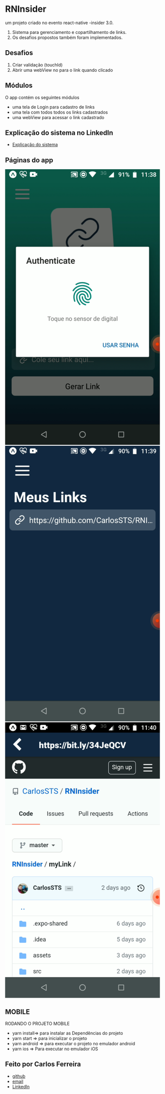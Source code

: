 # RNInsider
um projeto criado no evento react-native -insider 3.0.

1. Sistema para gerenciamento e copartilhamento de links.
2. Os desafios propostos também foram implementados.

## Desafios

1. Criar validação (touchId)
2. Abrir uma webView no para o link quando clicado

## Módulos

O app contém os seguintes módulos

* uma tela de Login para cadastro de links 
* uma tela com todos todos os links cadastrados
* uma webView para acessar o link cadastrado 


## Explicação do sistema no LinkedIn
* [Explicação do sistema](https://www.linkedin.com/posts/carlos-ferreira-4b2ba219a_js-reactnative-desafios-activity-6807696684513021952-pgpQ)

## Páginas do app
![Foto do App Authenticate](https://github.com/CarlosSTS/RNInsider/blob/master/assets/authenticate.png)
![Foto do App myLinks](https://github.com/CarlosSTS/RNInsider/blob/master/assets/myLinks.png)
![Foto do App webView](https://github.com/CarlosSTS/RNInsider/blob/master/assets/webView.png)

## MOBILE
RODANDO O PROJETO MOBILE
* yarn install=>  para instalar as Dependências do projeto
* yarn start => para inicializar o projeto
* yarn android => para executar o projeto no emulador android
* yarn ios => Para executar no emulador iOS


## Feito por Carlos Ferreira
* [github](https://www.github.com/CarlosSTS)
* [email](mailto://carlossts826@gmail.com)
* [LinkedIn](https://www.linkedin.com/in/carlos-ferreira-4b2ba219a/)
